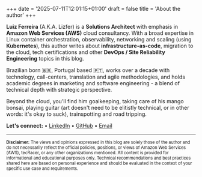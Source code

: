 +++
date = '2025-07-11T12:01:15+01:00'
draft = false
title = 'About the author'
+++

**Luiz Ferreira** (A.K.A. Lizfer) is a **Solutions Architect** with emphasis in **Amazon Web Services (AWS)** cloud consultancy. With a broad expertise in Linux container orchestration, observability, networking and scaling (using **Kubernetes**), this author writes about **infrastructure-as-code**, migration to the cloud, tech certifications and other **DevOps / Site Reliability Engineering** topics in this blog.

Brazilian born 🇧🇷, Portugal based 🇵🇹, works over a decade with technology, call-centers, translation and agile methodologies, and holds academic degrees in marketing and software engineering - a blend of technical depth with strategic perspective. 

Beyond the cloud, you'll find him goalkeeping, taking care of his mango bonsai, playing guitar (art doesn't need to be elitistly technical, or in other words: it's okay to suck), trainspotting and road tripping.

**Let's connect:**
• [LinkedIn](https://www.linkedin.com/in/lizfer/)
• [GitHub](https://github.com/l1zfer)
• [Email](mailto:luizferreira@outlook.com)

---

<div style="font-size: 0.8em;">
<strong>Disclaimer:</strong> The views and opinions expressed in this blog are solely those of the author and do not necessarily reflect the official policies, positions, or views of Amazon Web Services (AWS), tecRacer, or any other organizations mentioned. All content is provided for informational and educational purposes only. Technical recommendations and best practices shared here are based on personal experience and should be evaluated in the context of your specific use case and requirements.
</div>
